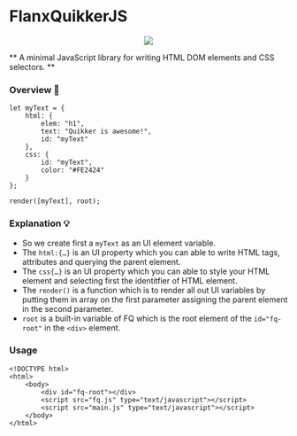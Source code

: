 # FlanxQuikkerJS

<div align="center"><img src="https://flanxquikker.github.io/main/asset/icon/favicon-198.png"></div>

** A minimal JavaScript library for writing HTML DOM elements and CSS selectors. **

### Overview 🔭
```
let myText = {
    html: {
        elem: "h1",
        text: "Quikker is awesome!",
        id: "myText"
    },
    css: {
        id: "myText",
        color: "#FE2424"
    }
};

render([myText], root);
```

### Explanation 💡
- So we create first a ```myText``` as an UI element variable.
- The ```html:{…}``` is an UI property which you can able to write HTML tags, attributes and querying the parent element.
- The ```css{…}``` is an UI property which you can able to style your HTML element and selecting first the identitfier of HTML element.
- The ```render()``` is a function which is to render all out UI variables by putting them in array on the first parameter assigning the parent element in the second parameter.
- ```root``` is a built-in variable of FQ which is the root element of the ```id="fq-root"``` in the ```<div>``` element.

### Usage
```
<!DOCTYPE html>
<html>
    <body>
        <div id="fq-root"></div>
        <script src="fq.js" type="text/javascript"></script>
        <script src="main.js" type="text/javascript"></script>
    </body>
</html>
```
